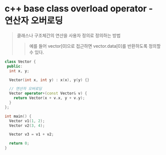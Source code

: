# c++ base class overload operator - 연산자 오버로딩

> 클래스나 구조체간의 연산을 사용자 정의로 정의하는 방법
>
> > 예를 들어 vector[0]으로 접근하면 vector.data[0]를 반환하도록 정의할 수 있다.

```cpp
class Vector {
 public:
  int x, y;

  Vector(int x, int y) : x(x), y(y) {}

  // 연산자 오버로딩
  Vector operator+(const Vector& v) {
    return Vector(x + v.x, y + v.y);
  }
};

int main() {
  Vector v1(1, 2);
  Vector v2(3, 4);

  Vector v3 = v1 + v2;

  return 0;
}
```
